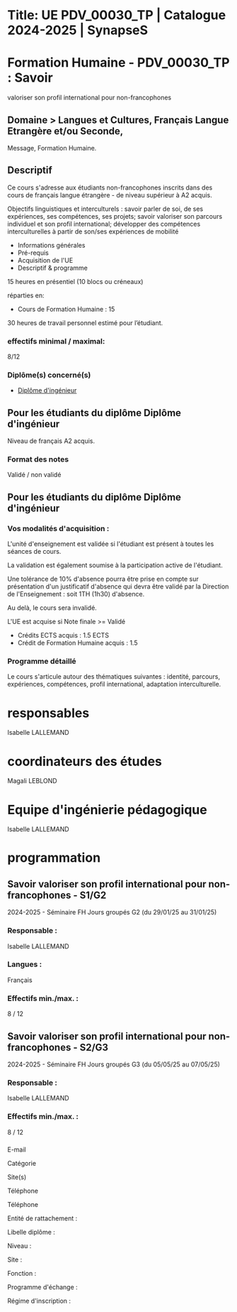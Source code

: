 # Title: UE PDV_00030_TP | Catalogue 2024-2025 | SynapseS

#  [ ](/catalogue/2024-2025) Formation Humaine \- PDV_00030_TP : Savoir
valoriser son profil international pour non-francophones

## Domaine > Langues et Cultures, Français Langue Etrangère et/ou Seconde,
Message, Formation Humaine.

## Descriptif

Ce cours s'adresse aux étudiants non-francophones inscrits dans des cours de
français langue étrangère - de niveau supérieur à A2 acquis.

Objectifs linguistiques et interculturels : savoir parler de soi, de ses
expériences, ses compétences, ses projets; savoir valoriser son parcours
individuel et son profil international; développer des compétences
interculturelles à partir de son/ses expériences de mobilité

  * Informations générales
  * Pré-requis
  * Acquisition de l'UE
  * Descriptif & programme

15 heures en présentiel (10 blocs ou créneaux)

réparties en:

  * Cours de Formation Humaine : 15

30 heures de travail personnel estimé pour l’étudiant.

### effectifs minimal / maximal:

8/12

### Diplôme(s) concerné(s)

  * [Diplôme d'ingénieur](/catalogue/2024-2025/diplome/4/ING-diplome-d-ingenieur)

## Pour les étudiants du diplôme Diplôme d'ingénieur

Niveau de français A2 acquis.

### Format des notes

Validé / non validé

## Pour les étudiants du diplôme Diplôme d'ingénieur

### Vos modalités d'acquisition :

L'unité d'enseignement est validée si l'étudiant est présent à toutes les
séances de cours.

La validation est également soumise à la participation active de l'étudiant.

  
Une tolérance de 10% d'absence pourra être prise en compte sur présentation
d'un justificatif d'absence qui devra être validé par la Direction de
l'Enseignement : soit 1TH (1h30) d'absence.

Au delà, le cours sera invalidé.

L'UE est acquise si Note finale >= Validé

  * Crédits ECTS acquis : 1.5 ECTS
  * Crédit de Formation Humaine acquis : 1.5

### Programme détaillé

Le cours s'articule autour des thématiques suivantes : identité, parcours,
expériences, compétences, profil international, adaptation interculturelle.

# responsables

Isabelle LALLEMAND

# coordinateurs des études

Magali LEBLOND

# Equipe d'ingénierie pédagogique

Isabelle LALLEMAND

# programmation

## Savoir valoriser son profil international pour non-francophones - S1/G2

2024-2025 - Séminaire FH Jours groupés G2 (du 29/01/25 au 31/01/25)

### Responsable :

Isabelle LALLEMAND

### Langues :

Français

### Effectifs min./max. :

8 / 12

## Savoir valoriser son profil international pour non-francophones - S2/G3

2024-2025 - Séminaire FH Jours groupés G3 (du 05/05/25 au 07/05/25)

### Responsable :

Isabelle LALLEMAND

### Effectifs min./max. :

8 / 12

###

E-mail

Catégorie

Site(s)

Téléphone

Téléphone

Entité de rattachement :

Libelle diplôme :

Niveau :

Site :

Fonction :

Programme d'échange :

Régime d'inscription :

